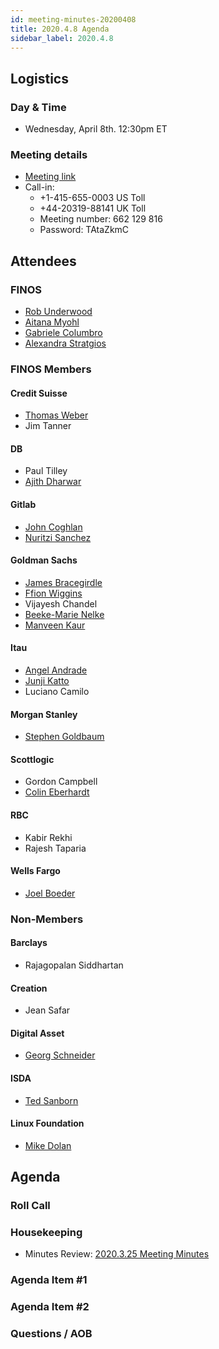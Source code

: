 ```yaml
---
id: meeting-minutes-20200408
title: 2020.4.8 Agenda
sidebar_label: 2020.4.8
---
```


## Logistics 
### Day & Time
* Wednesday, April 8th. 12:30pm ET

### Meeting details

* [Meeting link](https://finos.webex.com/finos/j.php?MTID=m9faeb59f9167a188a0cde9a2209b9447)
* Call-in: 
    * +1-415-655-0003 US Toll
    * +44-20319-88141 UK Toll
    * Meeting number: 662 129 816
    * Password: TAtaZkmC

## Attendees 
### FINOS
* [Rob Underwood](https://github.com/brooklynrob) 
* [Aitana Myohl](https://github.com/aitana16) 
* [Gabriele Columbro](https://github.com/mindthegab) 
* [Alexandra Stratgios](https://github.com/astratigos) 

### FINOS Members

#### Credit Suisse
* [Thomas Weber](https://github.com/tweber1)
* Jim Tanner

####  DB
* Paul Tilley 
* [Ajith Dharwar](https://github.com/aj73) 

#### Gitlab
* [John Coghlan](https://github.com/johncoghlan) 
* [Nuritzi Sanchez](https://github.com/nuritzi) 

#### Goldman Sachs
* [James Bracegirdle](https://github.com/gs-bracej) 
* [Ffion Wiggins](https://github.com/ffionwiggins) 
* Vijayesh Chandel 
* [Beeke-Marie Nelke](https://github.com/beekemarie) 
* [Manveen Kaur](https://github.com/kaurma) 

#### Itau
* [Angel Andrade](https://github.com/asorane) 
* [Junji Katto](https://github.com/junjikatto) 
* Luciano Camilo

#### Morgan Stanley
* [Stephen Goldbaum](https://github.com/stephengoldbaum)

#### Scottlogic
* Gordon Campbell
* [Colin Eberhardt](https://github.com/ceberhardt)

#### RBC
* Kabir Rekhi 
* Rajesh Taparia

#### Wells Fargo
* [Joel Boeder](https://github.com/joelebwf) 


### Non-Members

#### Barclays
* Rajagopalan Siddhartan 

#### Creation
* Jean Safar

#### Digital Asset
* [Georg Schneider](https://github.com/GeorgSchneider) 

#### ISDA
* [Ted Sanborn](https://github.com/TSanborn-ISDA) 

#### Linux Foundation
* [Mike Dolan](https://github.com/mkdolan) 

## Agenda

### Roll Call

### Housekeeping
* Minutes Review: [2020.3.25 Meeting Minutes](https://github.com/finos/alloy/blob/master/meeting-minutes/2020.3.25-pilot-project-minutes.md) 

### Agenda Item #1

### Agenda Item #2

### Questions / AOB
